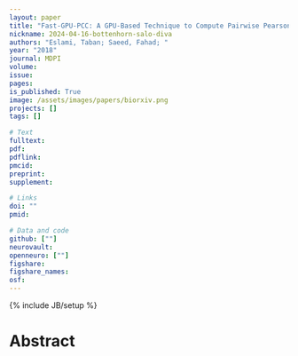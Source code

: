 ```yaml
---
layout: paper
title: "Fast-GPU-PCC: A GPU-Based Technique to Compute Pairwise Pearson’s Correlation Coefficients for Time Series Data - An fMRI Study"
nickname: 2024-04-16-bottenhorn-salo-diva
authors: "Eslami, Taban; Saeed, Fahad; "
year: "2018"
journal: MDPI
volume: 
issue:
pages: 
is_published: True
image: /assets/images/papers/biorxiv.png
projects: []
tags: []

# Text
fulltext:
pdf:
pdflink:
pmcid:
preprint: 
supplement:

# Links
doi: ""
pmid:

# Data and code
github: [""]
neurovault:
openneuro: [""]
figshare:
figshare_names:
osf:
---
```

{% include JB/setup %}

# Abstract


